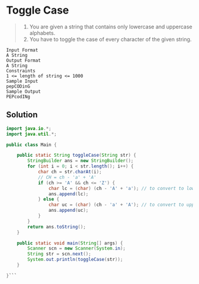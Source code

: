 # Toggle Case

> 1.  You are given a string that contains only lowercase and uppercase alphabets.
> 2.  You have to toggle the case of every character of the given string.

```
Input Format
A String
Output Format
A String
Constraints
1 <= length of string <= 1000
Sample Input
pepCODinG
Sample Output
PEPcodINg
```

## Solution

````java
import java.io.*;
import java.util.*;

public class Main {

    public static String toggleCase(String str) {
        StringBuilder ans = new StringBuilder();
        for (int i = 0; i < str.length(); i++) {
            char ch = str.charAt(i);
            // CH = ch - 'a' + 'A'
            if (ch >= 'A' && ch <= 'Z') {
                char lc = (char) (ch - 'A' + 'a'); // to convert to lower case
                ans.append(lc);
            } else {
                char uc = (char) (ch - 'a' + 'A'); // to convert to upper case
                ans.append(uc);
            }
        }
        return ans.toString();
    }

    public static void main(String[] args) {
		Scanner scn = new Scanner(System.in);
		String str = scn.next();
		System.out.println(toggleCase(str));
	}

}```
````
